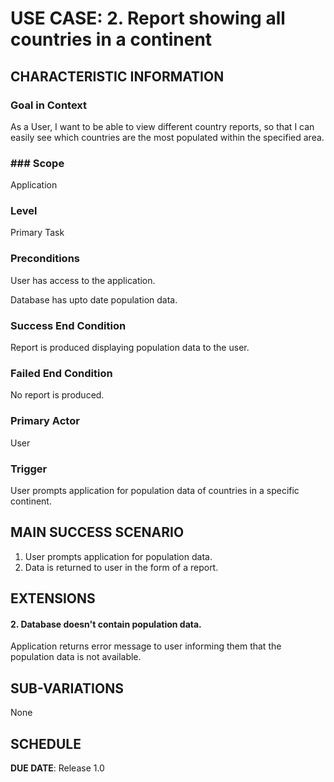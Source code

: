 # USE CASE: 2. Report showing all countries in a continent

## CHARACTERISTIC INFORMATION


### Goal in Context
As a User, I want to be able to view different country reports, so that I can easily see which countries are the most populated within the specified area.


### ### Scope
Application


### Level
Primary Task


### Preconditions
User has access to the application.

Database has upto date population data.


### Success End Condition
Report is produced displaying population data to the user.


### Failed End Condition
No report is produced.


### Primary Actor
User


### Trigger
User prompts application for population data of countries in a specific continent.


## MAIN SUCCESS SCENARIO
1. User prompts application for population data.
2. Data is returned to user in the form of a report.


## EXTENSIONS
#### 2. Database doesn't contain population data.
Application returns error message to user informing them that the population data is not available.


## SUB-VARIATIONS
None


## SCHEDULE

**DUE DATE**: Release 1.0

